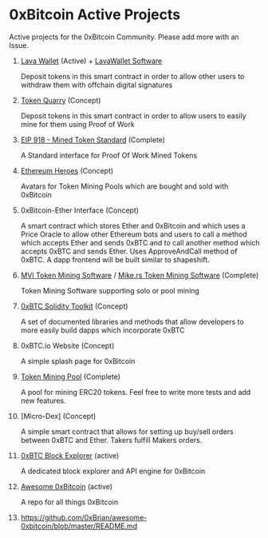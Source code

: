 # 0xBitcoin Active Projects

Active projects for the 0xBitcoin Community. Please add more with an Issue.

1.  [Lava Wallet](https://github.com/admazzola/lava-wallet)  (Active) + [LavaWallet Software](https://github.com/lavawallet)
  
      Deposit tokens in this smart contract in order to allow other users to withdraw them with offchain digital signatures

2. [Token Quarry](https://github.com/0xbitcoin/token-quarry) (Concept)
  
      Deposit tokens in this smart contract in order to allow users to easily mine for them using Proof of Work 

3. [EIP 918 - Mined Token Standard](https://github.com/ethereum/EIPs/pull/918) (Complete)

      A Standard interface for Proof Of Work Mined Tokens

4. [Ethereum Heroes](https://github.com/admazzola/ethereum-heroes) (Concept)

      Avatars for Token Mining Pools which are bought and sold with 0xBitcoin 
        
5. 0xBitcoin-Ether Interface (Concept)

      A smart contract which stores Ether and 0xBitcoin and which uses a Price Oracle to allow other Ethereum bots and users to call a method which accepts Ether and sends 0xBTC and to call another method which accepts 0xBTC and sends Ether.  Uses ApproveAndCall method of 0xBTC.  A dapp frontend will be built similar to shapeshift.

6. [MVI Token Mining Software](https://github.com/mining-visualizer/MVis-tokenminer)  / [Mike.rs Token Mining Software](https://github.com/azlehria/0xbitcoin-gpuminer)  (Complete)

      Token Mining Software supporting solo or pool mining 

7. [0xBTC Solidity Toolkit](https://github.com/0xbitcoin/solidity-tools)  (Concept)

      A set of documented libraries and methods that allow developers to more easily build dapps which incorporate 0xBTC 

8.  0xBTC.io Website   (Concept)

    A simple splash page for 0xBitcoin 
    
9. [Token Mining Pool](https://github.com/0xbitcoin/tokenpool)  (Complete)

      A pool for mining ERC20 tokens.  Feel free to write more tests and add new features.
      
10. [Micro-Dex]  (Concept)

      A simple smart contract that allows for setting up buy/sell orders between 0xBTC and Ether.  Takers fulfill Makers orders.
      
      
11. [0xBTC Block Explorer](http://explorer.0xbtc.io)  (active)

      A dedicated block explorer and API engine for 0xBitcoin
      
12. [Awesome 0xBitcoin](https://github.com/0xBrian/awesome-0xbitcoin/blob/master/README.md)  (active)

      A repo for all things 0xBitcoin
      
12. https://github.com/0xBrian/awesome-0xbitcoin/blob/master/README.md
